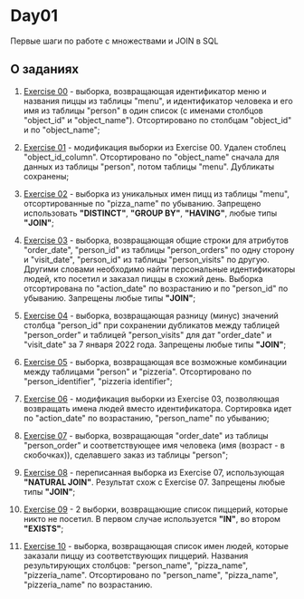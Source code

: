 # Day01

Первые шаги по работе с множествами и JOIN в SQL

## О заданиях

1. [Exercise 00](https://github.com/Shyrasya/SQL-Bootcamp/tree/main/SQL_beginner.Day01/src/ex00) - выборка, возвращающая идентификатор меню и названия пиццы из таблицы "menu", и идентификатор человека и его имя из таблицы "person" в один список (с именами столбцов "object_id" и "object_name"). Отсортировано по столбцам "object_id" и по "object_name";

2. [Exercise 01](https://github.com/Shyrasya/SQL-Bootcamp/tree/main/SQL_beginner.Day01/src/ex01) - модификация выборки из Exercise 00. Удален стоблец "object_id_column". Отсортировано по "object_name" сначала для данных из таблицы "person", потом таблицы "menu". Дубликаты сохранены;

3. [Exercise 02](https://github.com/Shyrasya/SQL-Bootcamp/tree/main/SQL_beginner.Day01/src/ex02) - выборка из уникальных имен пицц из таблицы "menu", отсортированные по "pizza_name" по убыванию. Запрещено использовать **"DISTINCT"**, **"GROUP BY"**, **"HAVING"**, любые типы **"JOIN"**;

4. [Exercise 03](https://github.com/Shyrasya/SQL-Bootcamp/tree/main/SQL_beginner.Day01/src/ex03) - выборка, возвращающая общие строки для атрибутов "order_date", "person_id" из таблицы "person_orders" по одну сторону и "visit_date", "person_id" из таблицы "person_visits" по другую. Другими словами необходимо найти персональные идентификаторы людей, кто посетил и заказал пиццы в схожий день. Выборка отсортирована по "action_date" по возрастанию и по "person_id" по убыванию. Запрещены любые типы **"JOIN"**;

5. [Exercise 04](https://github.com/Shyrasya/SQL-Bootcamp/tree/main/SQL_beginner.Day01/src/ex04) - выборка, возвращающая разницу (минус) значений столбца "person_id" при сохранении дубликатов между таблицей "person_order" и таблицей "person_visits" для дат "order_date" и "visit_date" за 7 января 2022 года. Запрещены любые типы **"JOIN"**;

6. [Exercise 05](https://github.com/Shyrasya/SQL-Bootcamp/tree/main/SQL_beginner.Day01/src/ex05) - выборка, возвращающая все возможные комбинации между таблицами "person" и "pizzeria". Отсортировано по "person_identifier", "pizzeria identifier";

7. [Exercise 06](https://github.com/Shyrasya/SQL-Bootcamp/tree/main/SQL_beginner.Day01/src/ex06) - модификация выборки из Exercise 03, позволяющая возвращать имена людей вместо идентификатора. Сортировка идет по "action_date" по возрастанию, "person_name" по убыванию;

8. [Exercise 07](https://github.com/Shyrasya/SQL-Bootcamp/tree/main/SQL_beginner.Day01/src/ex07) - выборка, возвращающая "order_date" из таблицы "person_order" и соответствующее имя человека (имя (возраст - в скобочках)), сделавшего заказ из таблицы "person";

9. [Exercise 08](https://github.com/Shyrasya/SQL-Bootcamp/tree/main/SQL_beginner.Day01/src/ex08) - переписанная выборка из Exercise 07, использующая **"NATURAL JOIN"**. Результат схож с Exercise 07. Запрещены любые типы **"JOIN"**;

10. [Exercise 09](https://github.com/Shyrasya/SQL-Bootcamp/tree/main/SQL_beginner.Day01/src/ex09) - 2 выборки, возвращающие список пиццерий, которые никто не посетил. В первом случае используется **"IN"**, во втором **"EXISTS"**;

11. [Exercise 10](https://github.com/Shyrasya/SQL-Bootcamp/tree/main/SQL_beginner.Day01/src/ex10) - выборка, возвращающая список имен людей, которые заказали пиццу из соответствующих пиццерий. Названия результирующих столбцов: "person_name", "pizza_name", "pizzeria_name". Отсортировано по "person_name", "pizza_name", "pizzeria_name" по возрастанию.








